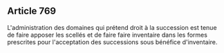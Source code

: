 Article 769
----
L'administration des domaines qui prétend droit à la succession est tenue de
faire apposer les scellés et de faire faire inventaire dans les formes
prescrites pour l'acceptation des successions sous bénéfice d'inventaire.
